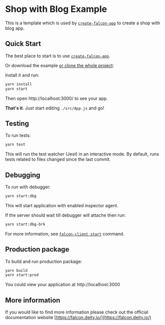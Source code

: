 # Shop with Blog Example

This is a template which is used by [`create-falcon-app`](https://github.com/deity-io/falcon/tree/master/packages/create-falcon-app) to create a shop with blog app.

## Quick Start

The best place to start is to use [`create-falcon-app`](https://github.com/deity-io/falcon/tree/master/packages/create-falcon-app#create-falcon-app).

Or download the example [or clone the whole project](https://github.com/deity-io/falcon.git):

Install it and run:

```bash
yarn install
yarn start
```

Then open http://localhost:3000/ to see your app.

**That's it**. Just start editing `./src/App.js` and go!

## Testing

To run tests:

```bash
yarn test
```

This will run the test watcher (Jest) in an interactive mode. By default, runs tests related to files changed since the last commit.

## Debugging

To run with debugger:

```bash
yarn start:dbg
```

This will start application with enabled inspector agent.

If the server should wait till debugger will attache then run:

```bash
yarn start:dbg-brk
```

For more information, see [`falcon-client start`](https://github.com/deity-io/falcon/tree/locales/packages/falcon-client#falcon-client-start------inspecthostport) command.

## Production package

To build and run production package:

```bash
yarn build
yarn start:prod
```

You could view your application at http://localhost:3000

## More information

If you would like to find more information please check out the official documentation website [https://falcon.deity.io/](https://falcon.deity.io/)
